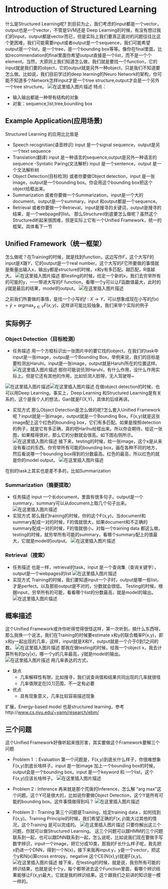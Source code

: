 # Introduction of Structured Learning
什么是Structured Learning呢? 到目前为止，我们考虑的input都是一个vector，output也是一个vector，不管是SVM还是 Deep Learning的时候，有没有想过我们的input，output都是vector而已，但是实际上我们要真正面对的问题往往比这个更困难，我们可能需要input或者output是一个sequence，我们可能希望output是一个list，是一个tree，是一个bounding box等等。像你在final里面，比如recommendation的final里面你希望output直接是一个list，而不是一个个element。当然，大原则上我们知道怎么做，我们就是要找一个function，它的input就是我们要的object，它的output就是另外一种object，只是我们不知道要怎么做。比如说，我们目前学过的deep learning的Neuro Network的架构，你可能不知道多个Network怎样input才是一个tree structure,output才会是一个另外一个tree structure。
![在这里插入图片描述](./res/chapter32_1.png)
特点：
- 输入输出都是一种带有结构的对象
- 对象：sequence,list,tree,bounding box

## Example Application(应用场景)
Structured Learning 的应用比比皆是
- Speech recognitian(语音辨识)
input 是一个signal sequence，output是另一个text sequence
- Translation(翻译)
input 是一种语言的sequence,output是另外一种语言的sequence
-Syntatic Paring(文法解析)
input 是一个sentence，output 是一个文法解析树
- Object Detection(目标检测)
或者你要做Object detection，input 是一张image，output是一个bounding box。你会用这个bounding box把这个object给框出来。
- Summarization
或者你要做一个Summarization，input是一个大的document，output是一个summary。input 和output都是一个sequence。
- Retrieval
或者你要做一个Retrieval，input是搜寻的关键词，output是搜寻的结果，是一个webpage的list。
那么Structured到底要怎么做呢？虽然这个Structured听起来很困难，但是实际上它有一个Unified Framework，统一的框架。具体看下一节
## Unified Framework（统一框架）
怎么做呢？在Training的时候，就是找到function，这边写作$F$，这个大写$F$的input是$X$跟$Y$，它的output是一个real number。这个大写的$F$它所要做的事情就是衡量出输入x，输出y都是structure的时候，x和y有多匹配。越匹配，R值越大。
![在这里插入图片描述](./res/chapter32_2.png)
那testing的时候，给定一个新的x，我们去穷举所有的可能的y，一一带进大写的$F$ function，看哪一个y可以让$F$函数值最大，此时的$\tilde{y}$就是最后的结果，model的output。
![在这里插入图片描述](./res/chapter32_3.png)


之前我们所要做的事情，是找一个小写的$f:X\rightarrow Y$，可以想象成现在小写的$f(x)=\tilde{y}=arg \max_{y \in Y}F(x,y)$，这样讲可能比较抽象，我们来举个实际的例子
## 实际例子
### Object Detection（目标检测）
- 任务描述
用一个方框标识出一张图片中的要它找的object，在我们的task中input是一张image，outpu是一个Bounding Box。举例来说，我们的目标是要检测出Haruhi。input是一张image，output就是Haruhi所在的位置这样。
![在这里插入图片描述](./res/chapter32_4.png)
那你可能说侦测Haruhi，有什么作用，没什么作用实际上。但是它还有其他的作用，比如侦测人脸呀，无人驾驶呀~

![在这里插入图片描述](./res/chapter32_5.png)![在这里插入图片描述](./res/chapter32_6.png)
在做object detection的时候，也可以用Deep Learning。事实上，Deep Learning 和Structured Learning是有关系的，这个是我个人的想法，Gan就是F(X,Y)，具体的后续再讲。
- 实现方式
那么Object Detection是怎么做的呢?怎么套入Unified Framework呢？input就是一张image，output就是一个Bounding Box，F(x,y)就是这张image配上这个红色的bounding box，它们有多匹配。如果是按照detection的例子，就是它有多正确，真的吧Harihu给框出来。所以你会期待，给这一张图，如果框得很对，那么它的分数就会很高。如下图右侧所示。
![在这里插入图片描述](./res/chapter32_7.png)
接下来，testing的时候，给一张image，这个x是从来没有看过的东西。你穷举所有可能的bounding box，画在各种不同的地方，然后看说哪一个bounding box得到的分数最高。红色的最高，所以红色的就是你的model output。
![在这里插入图片描述](./res/chapter32_8.png)

在别的task上其实也是差不多的，比如Summarization

### Summarization（摘要提取）
- 任务描述
input 一个长document，里面有很多句子。output是一个summary，summary可以从document上取几个句子出来。
![在这里插入图片描述](./res/chapter32_9.png)
- 实现方式
那么我们training的时候，你的这个F(x,y)，当document和summary配成一对的时候，F的值就很大，如果document和不正确的summary配成一对的时候，F的值就很小，对每一个training data 都这么做。
testing的时候，就穷举所有可能的summary，看哪个summary配上的值最大，它就是model的output。
![在这里插入图片描述](./res/chapter32_10.png)
### Retrieval（搜索）
- 任务描述
也是一样，retrieval的task，input 是一个查询集（查询关键字），output是一个webpages的list
![在这里插入图片描述](./res/chapter32_11.png)
- 实现方式
Training的时候，我们要知道input一个子时，output是哪一些list，才是perfect。以及那些output是不对的，分数就会很低。
Testing的时候，根据input，穷举所有的可能，看看哪个list的分数最高，就是model的输出。
![在这里插入图片描述](./res/chapter32_12.png)
## 概率描述
这个Unified Framework或许你听得觉得很怪这样，第一次听到，搞什么东西呀。那么我换一个说法，我们在Training的时候要estimate x和y的联合概率P(x,y)，即x和y一起出现的几率，这样，input就是X和Y，output就是一个介于0到1之间的数。
![在这里插入图片描述](./res/chapter32_13.png)
那我在做testing的时候，给我一个object x，我去计算所有的p(y|x)，哪一个y的几率最高，$\tilde {y}$就是model的输出。
![在这里插入图片描述](./res/chapter32_14.png)
用几率表达的方式，
- 缺点
	- 几率解释性有限，比如搜寻，我们说查询值和结果共同出现的几率就很怪
	- 几率值限定在[0,1]范围，不一定有必要
- 优点
	- 具有现象意义，几率比较容易描述现象

扩展，Energy-based model 也是structured learning，参考http://www.cs.nyu.edu/~yann/research/ebm/

## 三个问题
这个Unified Framework好像听起来很厉害，其实要做这个Framework要解三个问题
- Problem 1 ：Evaluation
第一个问题是，F(x,y)到底长什么样子，你很难想象F(x,y)到底长啥样子。input 是一张image 加上一个bounding box的时候，output会是一个bounding box。input 是一个keyword 和 一个list，这个F(x,y)应该长啥样子。
![在这里插入图片描述](./res/chapter32_15.png)
- Problem 2 : Inference
再来就是那个荒唐的Inference，怎么解 “arg max”这个问题。这个Y可是很大的，比如说你要做Object Detection，这个Y是所有可能的bounding box。这件事情做得到吗？
![在这里插入图片描述](./res/chapter32_16.png)

- Problem 3 : Training
第三个问题是Training，给定training data ，如何找到F(x,y)。Training Principle的时候，我们希望正确的$F(x,\hat{y})$能大过其他的情况，这个Training 是可以完成的。
![在这里插入图片描述](./res/chapter32_17.png)
只要你解出这三个问题，你就可以做Structured Learning。
这三个问题可以跟HMM的三个问题联系到一起，也可以跟DNN联系到一起，怎么说呢，比如说我们现在要做手写数字辨识，input一个image，把它分成10类，那我的F长什么样子呢，我先把x扔进一个DNN，得到一个N(x)，接下来我再input y，y是一个vector，把这个y和N(x)算cross entropy，negative 这个CE(N(x),y)就是F(x,y)。
![在这里插入图片描述](./res/chapter32_18.png)
接下来，在testing的时候，就是说，我穷所有可能的辨识结果，也就是说十个y，每个都带进去这个Function里面，看哪个辨识结果能够让F(x,y)最大，它就是我的辨识结果。这个跟我们之前讲的知识是一模一样的。

